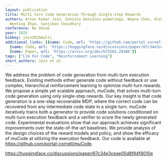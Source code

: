 ```yaml
---
layout: publication
title: Multi-turn Code Generation Through Single-step Rewards
authors: Arnav Kumar Jain, Gonzalo Gonzalez-pumariega, Wayne Chen, Alexander M Rush,
  Wenting Zhao, Sanjiban Choudhury
conference: No Venue
year: 2025
bibkey: jain2025multi
additional_links: [{name: Code, url: 'https://github.com/portal-cornell/muCode'},
  {name: Code, url: 'https://huggingface.co/discussions/paper/67c34e3ceae05d8f94f8010e'},
  {name: Paper, url: 'https://arxiv.org/abs/hf2502.20380'}]
tags: ["Llm For Code", "Reinforcement Learning"]
short_authors: Jain et al.
---
```

We address the problem of code generation from multi-turn execution feedback. Existing methods either generate code without feedback or use complex, hierarchical reinforcement learning to optimize multi-turn rewards. We propose a simple yet scalable approach, muCode, that solves multi-turn code generation using only single-step rewards. Our key insight is that code generation is a one-step recoverable MDP, where the correct code can be recovered from any intermediate code state in a single turn. muCode iteratively trains both a generator to provide code solutions conditioned on multi-turn execution feedback and a verifier to score the newly generated code. Experimental evaluations show that our approach achieves significant improvements over the state-of-the-art baselines. We provide analysis of the design choices of the reward models and policy, and show the efficacy of muCode at utilizing the execution feedback. Our code is available at https://github.com/portal-cornell/muCode.

https://huggingface.co/discussions/paper/67c34e3ceae05d8f94f8010e